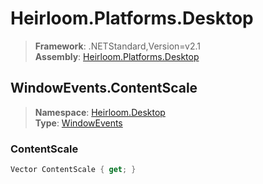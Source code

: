 # Heirloom.Platforms.Desktop

> **Framework**: .NETStandard,Version=v2.1  
> **Assembly**: [Heirloom.Platforms.Desktop][0]  

## WindowEvents.ContentScale

> **Namespace**: [Heirloom.Desktop][0]  
> **Type**: [WindowEvents][1]  

### ContentScale

```cs
Vector ContentScale { get; }
```

[0]: ../Heirloom.Platforms.Desktop.md
[1]: Heirloom.Desktop.WindowEvents.md

